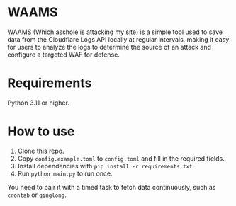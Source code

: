 # WAAMS

WAAMS (Which asshole is attacking my site) is a simple tool used to save data from the Cloudflare Logs API locally at regular intervals, making it easy for users to analyze the logs to determine the source of an attack and configure a targeted WAF for defense.

# Requirements

Python 3.11 or higher.

# How to use

1. Clone this repo.
2. Copy `config.example.toml` to `config.toml` and fill in the required fields.
3. Install dependencies with `pip install -r requirements.txt`.
4. Run `python main.py` to run once.

You need to pair it with a timed task to fetch data continuously, such as `crontab` or `qinglong`.

